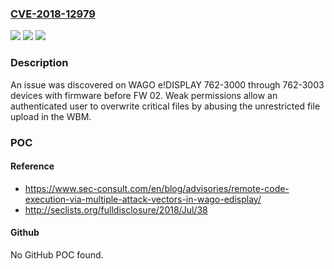 ### [CVE-2018-12979](https://cve.mitre.org/cgi-bin/cvename.cgi?name=CVE-2018-12979)
![](https://img.shields.io/static/v1?label=Product&message=n%2Fa&color=blue)
![](https://img.shields.io/static/v1?label=Version&message=n%2Fa&color=blue)
![](https://img.shields.io/static/v1?label=Vulnerability&message=n%2Fa&color=brighgreen)

### Description

An issue was discovered on WAGO e!DISPLAY 762-3000 through 762-3003 devices with firmware before FW 02. Weak permissions allow an authenticated user to overwrite critical files by abusing the unrestricted file upload in the WBM.

### POC

#### Reference
- https://www.sec-consult.com/en/blog/advisories/remote-code-execution-via-multiple-attack-vectors-in-wago-edisplay/
- http://seclists.org/fulldisclosure/2018/Jul/38

#### Github
No GitHub POC found.

